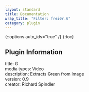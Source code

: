 ```yaml
---
layout: standard
title: Documentation
wrap_title: "Filter: frei0r.G"
category: plugin
---
```

{::options auto_ids="true" /}
{:toc}

## Plugin Information

title: G  
media types:
Video  
description: Extracts Green from Image  
version: 0.9  
creator: Richard Spindler  
